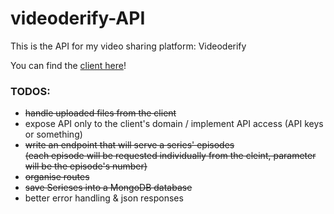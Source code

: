 # videoderify-API
This is the API for my video sharing platform: Videoderify 

You can find the [client here](https://github.com/anymus0/videoderify-client/)!

### TODOS: 
- ~~handle uploaded files from the client~~
- expose API only to the client's domain / implement API access (API keys or something)
- ~~write an endpoint that will serve a series' episodes <br>(each episode will be requested individually from the cleint, parameter will be the episode's number)~~
- ~~organise routes~~
- ~~save Serieses into a MongoDB database~~
- better error handling & json responses

